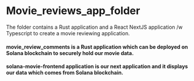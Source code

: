 # Movie_reviews_app_folder
The folder contains a Rust application and a React NextJS application /w Typescript to create a movie reviewing application.


#### movie_review_comments is a Rust application which can be deployed on Solana blockchain to securely hold our movie data.
#### solana-movie-frontend application is our next application and it displays our data which comes from Solana blockchain.
 